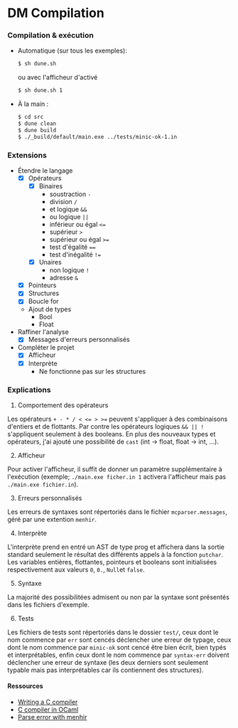 # DM Compilation

### Compilation & exécution
  + Automatique (sur tous les exemples):
    ```sh
    $ sh dune.sh
    ```
    ou avec l'afficheur d'activé
    ```sh
    $ sh dune.sh 1
    ```
  + À la main :
    ```sh
    $ cd src
    $ dune clean
    $ dune build
    $ ./_build/default/main.exe ../tests/minic-ok-1.in
    ```

### Extensions
  + Étendre le langage
    + [x] Opérateurs 
      + [x] Binaires 
        + soustraction `-`
        + division `/`
        + et logique `&&`
        + ou logique `||`
        + inférieur ou égal `<=`
        + supérieur `>`
        + supérieur ou égal `>=`
        + test d'égalité `==`
        + test d'inégalité `!=`
      + [x] Unaires 
        + non logique `!`
        + adresse `&`
    + [x] Pointeurs
    + [x] Structures
    + [x] Boucle for
    + Ajout de types
      + Bool 
      + Float
  + Raffiner l'analyse
    + [x] Messages d'erreurs personnalisés
  + Compléter le projet
    + [x] Afficheur
    + [x] Interprète
      + Ne fonctionne pas sur les structures 

### Explications

1. Comportement des opérateurs 

Les opérateurs `+ - * / < <= > >=` peuvent s'appliquer à 
des combinaisons d'entiers et de flottants. Par contre les opérateurs logiques 
`&& || !` s'appliquent seulement à des booleans. En plus des nouveaux types et opérateurs, 
j'ai ajouté une possibilité de `cast` (int → float, float → int, ...).

2. Afficheur 

Pour activer l'afficheur, il suffit de donner un paramètre 
supplémentaire à l'exécution (exemple; `./main.exe ficher.in 1` activera l'afficheur
mais pas `./main.exe fichier.in`).

3. Erreurs personnalisés

Les erreurs de syntaxes sont répertoriés dans le fichier `mcparser.messages`, 
géré par une extention `menhir`.

4. Interprète 

L'interprète prend en entré un AST de type prog et affichera dans la sortie standard 
seulement le résultat des différents appels à la fonction `putchar`.
Les variables entières, flottantes, pointeurs et booleans sont initialisées respectivement
aux valeurs `0`, `0.`, `Null`et `false`.

5. Syntaxe 

La majorité des possibilitées admisent ou non par la syntaxe sont présentés dans les 
fichiers d'exemple.

6. Tests

Les fichiers de tests sont répertoriés dans le dossier `test/`, ceux dont le nom
commence par `err` sont cencés déclencher une erreur de typage, ceux dont le nom
commence par `minic-ok` sont cencé être bien écrit, bien typés et interprétables, 
enfin ceux dont le nom commence par `syntax-err` doivent déclencher une erreur de 
syntaxe (les deux derniers sont seulement typable mais pas interprétables car ils
contiennent des structures).



#### Ressources

+ [Writing a C compiler](https://norasandler.com/2017/11/29/Write-a-Compiler.html)
+ [C compiler in OCaml](https://github.com/noti0na1/socc)
+ [Parse error with menhir](https://baturin.org/blog/declarative-parse-error-reporting-with-menhir/)

